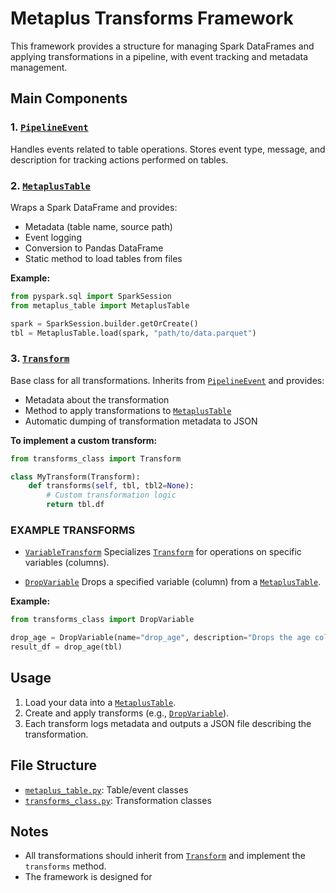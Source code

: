 # Metaplus Transforms Framework

This framework provides a structure for managing Spark DataFrames and applying transformations in a pipeline, with event tracking and metadata management.

## Main Components

### 1. [`PipelineEvent`](metaplus_table.py)
Handles events related to table operations. Stores event type, message, and description for tracking actions performed on tables.

### 2. [`MetaplusTable`](metaplus_table.py)
Wraps a Spark DataFrame and provides:
- Metadata (table name, source path)
- Event logging
- Conversion to Pandas DataFrame
- Static method to load tables from files

**Example:**
```python
from pyspark.sql import SparkSession
from metaplus_table import MetaplusTable

spark = SparkSession.builder.getOrCreate()
tbl = MetaplusTable.load(spark, "path/to/data.parquet")
```

### 3. [`Transform`](transforms_class.py)
Base class for all transformations. Inherits from [`PipelineEvent`](metaplus_table.py) and provides:
- Metadata about the transformation
- Method to apply transformations to [`MetaplusTable`](metaplus_table.py)
- Automatic dumping of transformation metadata to JSON

**To implement a custom transform:**
```python
from transforms_class import Transform

class MyTransform(Transform):
    def transforms(self, tbl, tbl2=None):
        # Custom transformation logic
        return tbl.df
```

### EXAMPLE TRANSFORMS

* [`VariableTransform`](transforms_class.py)
Specializes [`Transform`](transforms_class.py) for operations on specific variables (columns).

* [`DropVariable`](transforms_class.py)
Drops a specified variable (column) from a [`MetaplusTable`](metaplus_table.py).

**Example:**
```python
from transforms_class import DropVariable

drop_age = DropVariable(name="drop_age", description="Drops the age column", variable_to_drop="age")
result_df = drop_age(tbl)
```

## Usage

1. Load your data into a [`MetaplusTable`](metaplus_table.py).
2. Create and apply transforms (e.g., [`DropVariable`](transforms_class.py)).
3. Each transform logs metadata and outputs a JSON file describing the transformation.

## File Structure

- [`metaplus_table.py`](metaplus_table.py): Table/event classes
- [`transforms_class.py`](transforms_class.py): Transformation classes

## Notes

- All transformations should inherit from [`Transform`](transforms_class.py) and implement the `transforms` method.
- The framework is designed for